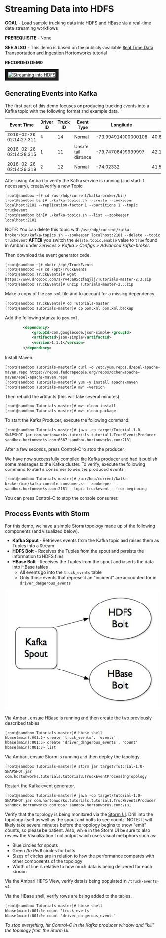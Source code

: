 # Streaming Data into HDFS

**GOAL** - Load sample trucking data into HDFS and HBase via a real-time
data streaming workflows

**PREREQUISITE** - None

**SEE ALSO** - This demo is based on the publicly-available 
[Real Time Data Transportation and Ingestion](http://hortonworks.com/hadoop-tutorial/simulating-transporting-realtime-events-stream-apache-kafka/ "Tutorial: Real Time Data Transportation and Ingestion") 
Hortonworks tutorial

**RECORDED DEMO**

<a href="http://www.youtube.com/watch?feature=player_embedded&v=Bp96x70HpEM" target="_blank"><img src="http://img.youtube.com/vi/Bp96x70HpEM/0.jpg" 
alt="Streaming into HDFS" width="240" height="180" border="10" /></a>

## Generating Events into Kafka

The first part of this demo focuses on producing trucking events into a 
Kafka topic with the following format and example data.

Event Time | Driver ID | Truck ID | Event Type | Longitude | Latitude
--- | --- | --- | --- | --- | ---
2016-02-26 02:14:27.311|4|14|Normal|-73.994914000000108|40.666580999999951
2016-02-26 02:14:28.315|1|11|Unsafe tail distance|-79.74708499999997|42.129558000000088
2016-02-26 02:14:29.319|2|12|Normal|-74.02332|41.50084

After using Ambari to verify the Kafka service is running (and start if
necessary), create/verify a new Topic.

```
[root@sandbox ~]# cd /usr/hdp/current/kafka-broker/bin/
[root@sandbox bin]# ./kafka-topics.sh --create --zookeeper localhost:2181 --replication-factor 1 --partitions 1 --topic truckevent
[root@sandbox bin]# ./kafka-topics.sh --list --zookeeper localhost:2181
```

NOTE: You can delete this topic with `/usr/hdp/current/kafka-broker/bin/kafka-topics.sh --zookeeper localhost:2181 --delete --topic truckevent` 
**AFTER** you switch the `delete.topic.enable` value to `true` found in Ambari under _Services_ > _Kafka_ > _Configs_ > _Advanced kafka-broker_.

Then download the event generator code.

```
[root@sandbox ~]# mkdir /opt/TruckEvents   
[root@sandbox ~]# cd /opt/TruckEvents   
[root@sandbox TruckEvents]# wget https://www.dropbox.com/s/rv43a05czfaqjlj/Tutorials-master-2.3.zip  
[root@sandbox TruckEvents]# unzip Tutorials-master-2.3.zip
```

Make a copy of the `pom.xml` file and to account for a missing dependency. 

```
[root@sandbox TruckEvents]# cd Tutorials-master
[root@sandbox Tutorials-master]# cp pom.xml pom.xml.backup
```

Add the following stanza to ```pom.xml```.

```xml
        <dependency>
            <groupId>com.googlecode.json-simple</groupId>
            <artifactId>json-simple</artifactId>
            <version>1.1.1</version>
        </dependency>
```

Install Maven.

```
[root@sandbox Tutorials-master]# curl -o /etc/yum.repos.d/epel-apache-maven.repo https://repos.fedorapeople.org/repos/dchen/apache-maven/epel-apache-maven.repo
[root@sandbox Tutorials-master]# yum -y install apache-maven
[root@sandbox Tutorials-master]# mvn -version
```

Then rebuild the artifacts (this will take several minutes).

```
[root@sandbox Tutorials-master]# mvn clean install
[root@sandbox Tutorials-master]# mvn clean package
```

To start the Kafka Producer, execute the following command.

```
[root@sandbox Tutorials-master]# java -cp target/Tutorial-1.0-SNAPSHOT.jar com.hortonworks.tutorials.tutorial1.TruckEventsProducer sandbox.hortonworks.com:6667 sandbox.hortonworks.com:2181
```

After a few seconds, press Control-C to stop the producer.

We have now successfully compiled the Kafka producer and had it publish some messages to the Kafka cluster.  To verify, execute the following command to start a consumer to see the produced events.

```
[root@sandbox Tutorials-master]# /usr/hdp/current/kafka-broker/bin/kafka-console-consumer.sh --zookeeper sandbox.hortonworks.com:2181 --topic truckevent --from-beginning
```

You can press Control-C to stop the console consumer.

## Process Events with Storm

For this demo, we have a simple Storm topology made up of the following 
components (and visualized below).

* **Kafka Spout** - Retrieves events from the Kafka topic and raises them as Tuples into a Stream
* **HDFS Bolt** - Receives the Tuples from the spout and persists the information to HDFS files
* **HBase Bolt** - Receives the Tuples from the spout and inserts the data into HBase tables
  * All events go into the `truck_events` table
  * Only those events that represent an "incident" are accounted for in `driver_dangerous_events`

![alt text](./images/Topology.png "topology")

Via Ambari, ensure HBase is running and then create the two previously
described tables

```
[root@sandbox Tutorials-master]# hbase shell
hbase(main):001:0> create 'truck_events', 'events'
hbase(main):001:0> create 'driver_dangerous_events', 'count'
hbase(main):001:0> list
```

Via Ambari, ensure Storm is running and then deploy the topology.

```
[root@sandbox Tutorials-master]# storm jar target/Tutorial-1.0-SNAPSHOT.jar com.hortonworks.tutorials.tutorial3.TruckEventProcessingTopology  
```

Restart the Kafka event generator.

```
[root@sandbox Tutorials-master]# java -cp target/Tutorial-1.0-SNAPSHOT.jar com.hortonworks.tutorials.tutorial1.TruckEventsProducer sandbox.hortonworks.com:6667 sandbox.hortonworks.com:2181
```

Verify that the topology is being monitored via the
[Storm UI](http://127.0.0.1:8744/ "Storm UI").  Drill into the topology itself
as well as the spout and bolts to see counts.  NOTE: It will likely take 
several minutes before the topology begins to show "emit" counts, so please 
be patient.  Also, while in the Storm UI be sure to also review the 
Visualization Tool output which uses visual metaphors such as:

* Blue circles for spouts
* Green _(to Red)_ circles for bolts
* Sizes of circles are in relation to how the performance compares with other components of the topology
* Width of line is relative to how much data is being delivered for each stream

Via the Ambari HDFS View, verify data is being populated in `/truck-events-v4`.

Via the HBase shell, verify rows are being added to the tables.

```
[root@sandbox Tutorials-master]# hbase shell
hbase(main):001:0> count 'truck_events'
hbase(main):001:0> count 'driver_dangerous_events'
```

_To stop everything, hit Control-C in the Kafka producer window and "kill" the topology from the Storm UI._
